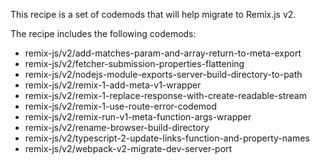 This recipe is a set of codemods that will help migrate to Remix.js v2.


The recipe includes the following codemods:

- remix-js/v2/add-matches-param-and-array-return-to-meta-export
- remix-js/v2/fetcher-submission-properties-flattening
- remix-js/v2/nodejs-module-exports-server-build-directory-to-path
- remix-js/v2/remix-1-add-meta-v1-wrapper
- remix-js/v2/remix-1-replace-response-with-create-readable-stream
- remix-js/v2/remix-1-use-route-error-codemod
- remix-js/v2/remix-run-v1-meta-function-args-wrapper
- remix-js/v2/rename-browser-build-directory
- remix-js/v2/typescript-2-update-links-function-and-property-names
- remix-js/v2/webpack-v2-migrate-dev-server-port